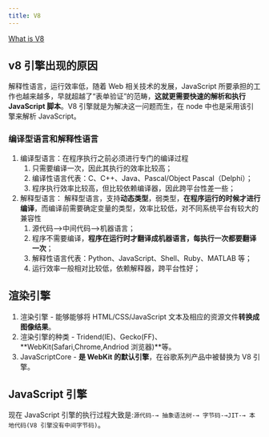 ```yaml
---
title: V8
---
```


[What is V8](https://v8.dev/)

## v8 引擎出现的原因

解释性语言，运行效率低，随着 Web 相关技术的发展，JavaScript 所要承担的工作也越来越多，早就超越了“表单验证”的范畴，**这就更需要快速的解析和执行 JavaScript 脚本**。V8 引擎就是为解决这一问题而生，在 node 中也是采用该引擎来解析 JavaScript。

### 编译型语言和解释性语言

1. 编译型语言：在程序执行之前必须进行专门的编译过程
   1. 只需要编译一次，因此其执行的效率比较高；
   2. 编译性语言代表：C、C++、Java、Pascal/Object Pascal（Delphi）；
   3. 程序执行效率比较高，但比较依赖编译器，因此跨平台性差一些；
2. 解释型语言： 解释型语言，支持**动态类型**，弱类型，**在程序运行的时候才进行编译**，而编译前需要确定变量的类型，效率比较低，对不同系统平台有较大的兼容性
   1. 源代码—>中间代码—>机器语言；
   2. 程序不需要编译，**程序在运行时才翻译成机器语言，每执行一次都要翻译一次**；
   3. 解释性语言代表：Python、JavaScript、Shell、Ruby、MATLAB 等；
   4. 运行效率一般相对比较低，依赖解释器，跨平台性好；

## 渲染引擎

1. 渲染引擎 - 能够能够将 HTML/CSS/JavaScript 文本及相应的资源文件**转换成图像结果**。
2. 渲染引擎的种类 - Tridend(IE)、Gecko(FF)、**WebKit(Safari,Chrome,Andriod 浏览器)**等。
3. JavaScriptCore - **是 WebKit 的默认引擎**，在谷歌系列产品中被替换为 V8 引擎。

## JavaScript 引擎

现在 JavaScript 引擎的执行过程大致是:`源代码-→ 抽象语法树-→ 字节码-→JIT-→ 本地代码(V8 引擎没有中间字节码)`。
